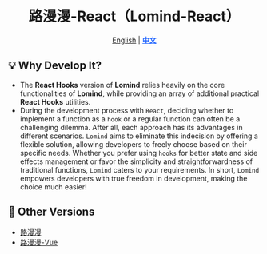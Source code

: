 <div align="center">

# 路漫漫-React（Lomind-React）

<p align="center">
    <a href="README.md">English</a> | 
    <a href="README.zh-CN.md" style="font-weight:700;color:#165dff;text-decoration:underline;">中文</a>
</p>
</div>

## 💡 Why Develop It?

- The **React Hooks** version of **Lomind** relies heavily on the core functionalities of **Lomind**, while providing an array of additional practical **React Hooks** utilities.
- During the development process with `React`, deciding whether to implement a function as a `hook` or a regular function can often be a challenging dilemma. After all, each approach has its advantages in different scenarios. `Lomind` aims to eliminate this indecision by offering a flexible solution, allowing developers to freely choose based on their specific needs. Whether you prefer using `hooks` for better state and side effects management or favor the simplicity and straightforwardness of traditional functions, `Lomind` caters to your requirements. In short, `Lomind` empowers developers with true freedom in development, making the choice much easier!

## 🔄 Other Versions

- [路漫漫](https://github.com/kwooshung/lomind)
- [路漫漫-Vue](https://github.com/kwooshung/lomind-vue)

